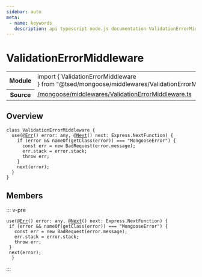 ```yaml
---
sidebar: auto
meta:
 - name: keywords
   description: api typescript node.js documentation ValidationErrorMiddleware class
---
```

# ValidationErrorMiddleware <Badge text="Class" type="class"/>
<!-- Summary -->
<section class="symbol-info"><table class="is-full-width"><tbody><tr><th>Module</th><td><div class="lang-typescript"><span class="token keyword">import</span> { ValidationErrorMiddleware }&nbsp;<span class="token keyword">from</span>&nbsp;<span class="token string">"@tsed/mongoose/middlewares/ValidationErrorMiddleware"</span></div></td></tr><tr><th>Source</th><td><a href="https://github.com/Romakita/ts-express-decorators/blob/v4.30.1/src//mongoose/middlewares/ValidationErrorMiddleware.ts#L0-L0">/mongoose/middlewares/ValidationErrorMiddleware.ts</a></td></tr></tbody></table></section>

<!-- Overview -->
## Overview


<pre><code class="typescript-lang "><span class="token keyword">class</span> ValidationErrorMiddleware <span class="token punctuation">{</span>
  <span class="token function">use</span><span class="token punctuation">(</span>@<span class="token function"><a href="/api/common/filters/decorators/Err.html"><span class="token">Err</span></a></span><span class="token punctuation">(</span><span class="token punctuation">)</span> error<span class="token punctuation">:</span> <span class="token keyword">any</span><span class="token punctuation">,</span> @<span class="token function"><a href="/api/common/filters/decorators/Next.html"><span class="token">Next</span></a></span><span class="token punctuation">(</span><span class="token punctuation">)</span> next<span class="token punctuation">:</span> Express.NextFunction<span class="token punctuation">)</span> <span class="token punctuation">{</span>
    if <span class="token punctuation">(</span>error && <span class="token function">nameOf</span><span class="token punctuation">(</span><span class="token function">getClass</span><span class="token punctuation">(</span>error<span class="token punctuation">)</span><span class="token punctuation">)</span> === <span class="token string">"MongooseError"</span><span class="token punctuation">)</span> <span class="token punctuation">{</span>
      <span class="token keyword">const</span> err<span class="token punctuation"> = </span>new <span class="token function">BadRequest</span><span class="token punctuation">(</span>error.message<span class="token punctuation">)</span><span class="token punctuation">;</span>
      err.stack<span class="token punctuation"> = </span>error.stack<span class="token punctuation">;</span>
      throw err<span class="token punctuation">;</span>
    <span class="token punctuation">}</span>
    <span class="token function">next</span><span class="token punctuation">(</span>error<span class="token punctuation">)</span><span class="token punctuation">;</span>
  <span class="token punctuation">}</span>
<span class="token punctuation">}</span></code></pre>



<!-- Members -->




## Members


::: v-pre

<div class="method-overview">
<pre><code class="typescript-lang "><span class="token function">use</span><span class="token punctuation">(</span>@<span class="token function"><a href="/api/common/filters/decorators/Err.html"><span class="token">Err</span></a></span><span class="token punctuation">(</span><span class="token punctuation">)</span> error<span class="token punctuation">:</span> <span class="token keyword">any</span><span class="token punctuation">,</span> @<span class="token function"><a href="/api/common/filters/decorators/Next.html"><span class="token">Next</span></a></span><span class="token punctuation">(</span><span class="token punctuation">)</span> next<span class="token punctuation">:</span> Express.NextFunction<span class="token punctuation">)</span> <span class="token punctuation">{</span>
 if <span class="token punctuation">(</span>error && <span class="token function">nameOf</span><span class="token punctuation">(</span><span class="token function">getClass</span><span class="token punctuation">(</span>error<span class="token punctuation">)</span><span class="token punctuation">)</span> === <span class="token string">"MongooseError"</span><span class="token punctuation">)</span> <span class="token punctuation">{</span>
   <span class="token keyword">const</span> err<span class="token punctuation"> = </span>new <span class="token function">BadRequest</span><span class="token punctuation">(</span>error.message<span class="token punctuation">)</span><span class="token punctuation">;</span>
   err.stack<span class="token punctuation"> = </span>error.stack<span class="token punctuation">;</span>
   throw err<span class="token punctuation">;</span>
 <span class="token punctuation">}</span>
 <span class="token function">next</span><span class="token punctuation">(</span>error<span class="token punctuation">)</span><span class="token punctuation">;</span>
  <span class="token punctuation">}</span></code></pre>

</div>



:::